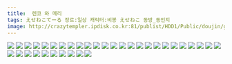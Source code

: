 ```yaml
---
title:  렌코 와 메리
tags: えせねこてーる 장르:일상 캐릭터:비봉 えせねこ 동방_동인지
image: http://crazytempler.ipdisk.co.kr:81/publist/HDD1/Public/doujin/ghap/5052/001.jpg
---
```

<img src="http://crazytempler.ipdisk.co.kr:81/publist/HDD1/Public/doujin/ghap/5052/001.jpg">
<img src="http://crazytempler.ipdisk.co.kr:81/publist/HDD1/Public/doujin/ghap/5052/002.jpg">
<img src="http://crazytempler.ipdisk.co.kr:81/publist/HDD1/Public/doujin/ghap/5052/003.jpg">
<img src="http://crazytempler.ipdisk.co.kr:81/publist/HDD1/Public/doujin/ghap/5052/004.jpg">
<img src="http://crazytempler.ipdisk.co.kr:81/publist/HDD1/Public/doujin/ghap/5052/005.jpg">
<img src="http://crazytempler.ipdisk.co.kr:81/publist/HDD1/Public/doujin/ghap/5052/006.jpg">
<img src="http://crazytempler.ipdisk.co.kr:81/publist/HDD1/Public/doujin/ghap/5052/007.jpg">
<img src="http://crazytempler.ipdisk.co.kr:81/publist/HDD1/Public/doujin/ghap/5052/008.jpg">
<img src="http://crazytempler.ipdisk.co.kr:81/publist/HDD1/Public/doujin/ghap/5052/009.jpg">
<img src="http://crazytempler.ipdisk.co.kr:81/publist/HDD1/Public/doujin/ghap/5052/010.jpg">
<img src="http://crazytempler.ipdisk.co.kr:81/publist/HDD1/Public/doujin/ghap/5052/011.jpg">
<img src="http://crazytempler.ipdisk.co.kr:81/publist/HDD1/Public/doujin/ghap/5052/012.jpg">
<img src="http://crazytempler.ipdisk.co.kr:81/publist/HDD1/Public/doujin/ghap/5052/013.jpg">
<img src="http://crazytempler.ipdisk.co.kr:81/publist/HDD1/Public/doujin/ghap/5052/014.jpg">
<img src="http://crazytempler.ipdisk.co.kr:81/publist/HDD1/Public/doujin/ghap/5052/015.jpg">
<img src="http://crazytempler.ipdisk.co.kr:81/publist/HDD1/Public/doujin/ghap/5052/016.jpg">
<img src="http://crazytempler.ipdisk.co.kr:81/publist/HDD1/Public/doujin/ghap/5052/017.jpg">
<img src="http://crazytempler.ipdisk.co.kr:81/publist/HDD1/Public/doujin/ghap/5052/018.jpg">
<img src="http://crazytempler.ipdisk.co.kr:81/publist/HDD1/Public/doujin/ghap/5052/019.jpg">
<img src="http://crazytempler.ipdisk.co.kr:81/publist/HDD1/Public/doujin/ghap/5052/020.jpg">
<img src="http://crazytempler.ipdisk.co.kr:81/publist/HDD1/Public/doujin/ghap/5052/021.jpg">
<img src="http://crazytempler.ipdisk.co.kr:81/publist/HDD1/Public/doujin/ghap/5052/022.jpg">
<img src="http://crazytempler.ipdisk.co.kr:81/publist/HDD1/Public/doujin/ghap/5052/023.jpg">
<img src="http://crazytempler.ipdisk.co.kr:81/publist/HDD1/Public/doujin/ghap/5052/024.jpg">
<img src="http://crazytempler.ipdisk.co.kr:81/publist/HDD1/Public/doujin/ghap/5052/025.jpg">
<img src="http://crazytempler.ipdisk.co.kr:81/publist/HDD1/Public/doujin/ghap/5052/026.jpg">
<img src="http://crazytempler.ipdisk.co.kr:81/publist/HDD1/Public/doujin/ghap/5052/027.jpg">
<img src="http://crazytempler.ipdisk.co.kr:81/publist/HDD1/Public/doujin/ghap/5052/028.jpg">
<img src="http://crazytempler.ipdisk.co.kr:81/publist/HDD1/Public/doujin/ghap/5052/029.jpg">
<img src="http://crazytempler.ipdisk.co.kr:81/publist/HDD1/Public/doujin/ghap/5052/030.jpg">
<img src="http://crazytempler.ipdisk.co.kr:81/publist/HDD1/Public/doujin/ghap/5052/031.jpg">
<img src="http://crazytempler.ipdisk.co.kr:81/publist/HDD1/Public/doujin/ghap/5052/032.jpg">
<img src="http://crazytempler.ipdisk.co.kr:81/publist/HDD1/Public/doujin/ghap/5052/033.jpg">
<img src="http://crazytempler.ipdisk.co.kr:81/publist/HDD1/Public/doujin/ghap/5052/034.jpg">
<img src="http://crazytempler.ipdisk.co.kr:81/publist/HDD1/Public/doujin/ghap/5052/035.jpg">

